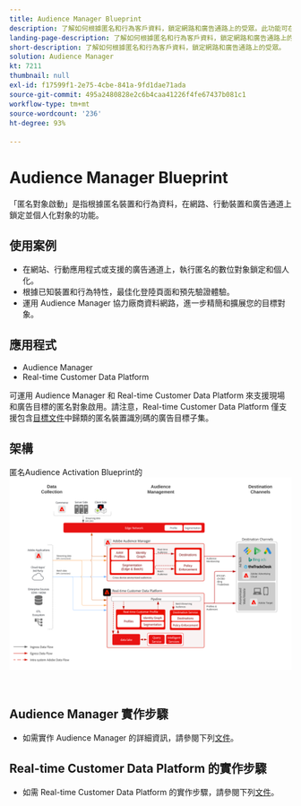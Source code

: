 ```yaml
---
title: Audience Manager Blueprint
description: 了解如何根據匿名和行為客戶資料，鎖定網路和廣告通路上的受眾。此功能可在各裝置中實現個人化的統一即時客戶體驗。
landing-page-description: 了解如何根據匿名和行為客戶資料，鎖定網路和廣告通路上的受眾。
short-description: 了解如何根據匿名和行為客戶資料，鎖定網路和廣告通路上的受眾。
solution: Audience Manager
kt: 7211
thumbnail: null
exl-id: f17599f1-2e75-4cbe-841a-9fd1dae71ada
source-git-commit: 495a2480828e2c6b4caa41226f4fe67437b081c1
workflow-type: tm+mt
source-wordcount: '236'
ht-degree: 93%

---
```


# Audience Manager Blueprint

「匿名對象啟動」是指根據匿名裝置和行為資料，在網路、行動裝置和廣告通道上鎖定並個人化對象的功能。

## 使用案例

* 在網站、行動應用程式或支援的廣告通道上，執行匿名的數位對象鎖定和個人化。
* 根據已知裝置和行為特性，最佳化登陸頁面和預先驗證體驗。
* 運用 Audience Manager 協力廠商資料網路，進一步精簡和擴展您的目標對象。


## 應用程式

* Audience Manager
* Real-time Customer Data Platform

可運用 Audience Manager 和 Real-time Customer Data Platform 來支援現場和廣告目標的匿名對象啟用。請注意，Real-time Customer Data Platform 僅支援包含[目標文件](https://experienceleague.adobe.com/docs/experience-platform/destinations/catalog/advertising/overview.html?lang=zh-Hant)中歸類的匿名裝置識別碼的廣告目標子集。

## 架構

匿名Audience Activation Blueprint的![參考架構](assets/anonymous_activation.svg)

<br>

## Audience Manager 實作步驟

* 如需實作 Audience Manager 的詳細資訊，請參閱下列[文件](https://experienceleague.adobe.com/docs/audience-manager/user-guide/implementation-integration-guides/implement-audience-manager.html?lang=zh-Hant)。

## Real-time Customer Data Platform 的實作步驟

* 如需 Real-time Customer Data Platform 的實作步驟，請參閱下列[文件](https://experienceleague.adobe.com/zh-hant/docs/experience-platform/rtcdp/home)。